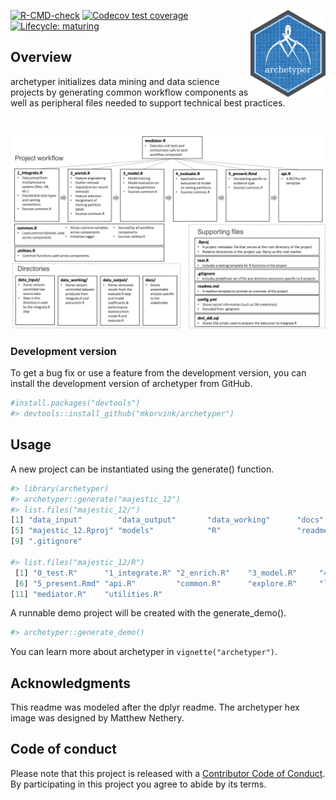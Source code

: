 <a href='https://github.com/mkorvink/archetyper/'><img src='man/figures/archetyper_hex.png' align="right" height="139" /></a>

  <!-- badges: start -->
  [![R-CMD-check](https://github.com/mkorvink/archetyper/workflows/R-CMD-check/badge.svg)](https://github.com/mkorvink/archetyper/actions)
  [![Codecov test coverage](https://codecov.io/gh/mkorvink/archetyper/branch/main/graph/badge.svg)](https://codecov.io/gh/mkorvink/archetyper?branch=main)
  [![Lifecycle: maturing](https://img.shields.io/badge/lifecycle-maturing-blue.svg)](https://www.tidyverse.org/lifecycle/#maturing)
   <!-- badges: end -->

## Overview

archetyper initializes data mining and data science projects by generating common workflow components as well as peripheral files needed to support technical best practices.

<br/>

![](man/figures/flow.png)

### Development version

To get a bug fix or use a feature from the development version, you
can install the development version of archetyper from GitHub.

``` r
#install.packages("devtools")
#> devtools::install_github("mkorvink/archetyper")
```

## Usage

A new project can be instantiated using the generate() function.

``` r
#> library(archetyper)
#> archetyper::generate("majestic_12")
#> list.files("majestic_12/")
[1] "data_input"        "data_output"       "data_working"      "docs"             
[5] "majestic_12.Rproj" "models"            "R"                 "readme.md"
[9] ".gitignore"

#> list.files("majestic_12/R")
 [1] "0_test.R"      "1_integrate.R" "2_enrich.R"    "3_model.R"     "4_evaluate.R" 
 [6] "5_present.Rmd" "api.R"         "common.R"      "explore.R"     "lint.R"       
[11] "mediator.R"    "utilities.R"
```
A runnable demo project will be created with the generate_demo(). 

``` r
#> archetyper::generate_demo()
```
You can learn more about archetyper in `vignette("archetyper")`.

Acknowledgments
---------------

This readme was modeled after the dplyr readme. The archetyper hex image was designed by Matthew Nethery. 

## Code of conduct

Please note that this project is released with a [Contributor Code of
Conduct](https://pkgdown.r-lib.org/CODE_OF_CONDUCT.html). By
participating in this project you agree to abide by its terms.
